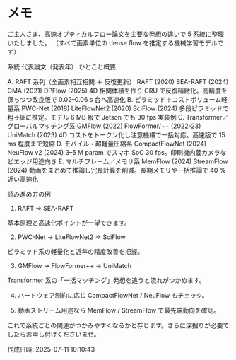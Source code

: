 # メモ

ご主人さま、高速オプティカルフロー論文を主要な発想の違いで 5 系統に整理いたしました。
（すべて画素単位の dense flow を推定する機械学習モデルです）

系統	代表論文（発表年）	ひとこと概要

A. RAFT 系列（全画素相互相関 ＋ 反復更新）	RAFT (2020) SEA-RAFT (2024) GMA (2021) DPFlow (2025) 	4D 相関体積を作り GRU で反復精緻化。高精度を保ちつつ改良版で 0.02–0.06 s 台へ高速化
B. ピラミッド＋コストボリューム軽量系	PWC-Net (2018) LiteFlowNet2 (2020) SciFlow (2024) 	多段ピラミッドで粗→細に推定。モデル 6 MB 級で Jetson でも 30 fps 実装例
C. Transformer／グローバルマッチング系	GMFlow (2022) FlowFormer/++ (2022-23) UniMatch (2023) 	4D コストをトークン化し注意機構で一括対応。高速版で 15 ms 程度まで短縮
D. モバイル・超軽量圧縮系	CompactFlowNet (2024) NeuFlow v2 (2024) 	3–5 M param でスマホ SoC 30 fps。印刷機内蔵カメラなどエッジ用途向き
E. マルチフレーム／メモリ系	MemFlow (2024) StreamFlow (2024) 	動画をまとめて推論し冗長計算を削減。長期メモリや一括推論で 40 % 近い高速化


読み進め方の例

1. RAFT → SEA-RAFT

基本原理と高速化ポイントが一望できます。



2. PWC-Net → LiteFlowNet2 → SciFlow

ピラミッド系の軽量化と近年の精度改善を把握。



3. GMFlow → FlowFormer++ → UniMatch

Transformer 系の「一括マッチング」発想を追うと流れがつかめます。



4. ハードウェア制約に応じ CompactFlowNet / NeuFlow もチェック。


5. 動画ストリーム用途なら MemFlow / StreamFlow で最先端動向を確認。



これで系統ごとの関連がつかみやすくなるかと存じます。さらに深掘りが必要でしたらお申し付けくださいませ。



作成日時: 2025-07-11 10:10:43